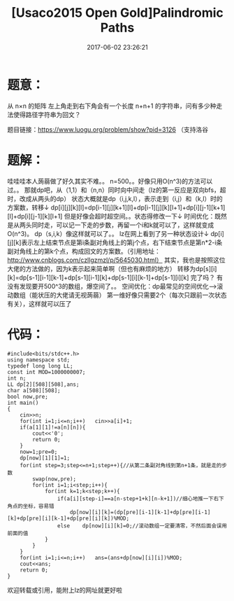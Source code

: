 ﻿---
title: '[Usaco2015 Open Gold]Palindromic Paths'
date: 2017-06-02 23:26:21
tags:
---
# 题意：
从 n×n 的矩阵 左上角走到右下角会有一个长度 n+n+1 的字符串，问有多少种走法使得路径字符串为回文？

<!--more-->
题目链接：https://www.luogu.org/problem/show?pid=3126 （支持洛谷

# 题解：
哇哇哇本人蒟蒻做了好久其实不难。。
n=500。。好像只用O(n^3)的方法可以过。。
那就dp吧，从（1,1）和（n,n）同时向中间走（lz的第一反应是双向bfs，超时，改成从两头的dp）
状态大概就是dp（i,j,k,l），表示走到（i,j）和（k,l）时的方案数，转移↓
dp[i][j][k][l]=dp[i-1][j][k+1][l]+dp[i-1][j][k][l+1]+dp[i][j-1][k+1][l]+dp[i][j-1][k][l+1]
但是好像会超时超空间。。状态得修改一下↓
时间优化：既然是从两头同时走，可以记一下走的步数，再留一个i和k就可以了，这样就变成O(n^3)。
dp（s,i,k）像这样就可以了。。
lz在网上看到了另一种状态设计↓
dp[i][j][k]表示左上结束节点是第i条副对角线上的第j个点，右下结束节点是第n*2-i条副对角线上的第k个点，构成回文的方案数。（引用地址：http://www.cnblogs.com/czllgzmzl/p/5645030.html）
其实，我也是按照这位大佬的方法做的，因为k表示起来简单啊（但也有麻烦的地方）
转移为dp[s][i][k]=dp[s-1][i-1][k-1]+dp[s-1][i-1][k]+dp[s-1][i][k-1]+dp[s-1][i][k]
完了吗？
有没有发现要开500^3的数组，爆空间了。。
空间优化：dp最常见的空间优化-->滚动数组（能状压的大佬请无视蒟蒻）
第一维好像只需要2个（每次只跟前一次状态有关），这样就可以压了

# 代码：
```
#include<bits/stdc++.h>
using namespace std;
typedef long long LL;
const int MOD=1000000007;
int n;
LL dp[2][508][508],ans;
char a[508][508];
bool now,pre;
int main()
{
    cin>>n;
	for(int i=1;i<=n;i++)	cin>>a[i]+1; 
	if(a[1][1]!=a[n][n]){
		cout<<'0';
		return 0;
	}
	now=1;pre=0;
	dp[now][1][1]=1;
	for(int step=3;step<=n+1;step++){//从第二条副对角线到第n+1条，就是走的步数
		swap(now,pre);
		for(int i=1;i<step;i++){
			for(int k=1;k<step;k++){
				if(a[i][step-i]==a[n-step+1+k][n-k+1])//细心地推一下右下角点的坐标，容易错
					dp[now][i][k]=(dp[pre][i-1][k-1]+dp[pre][i-1][k]+dp[pre][i][k-1]+dp[pre][i][k])%MOD;
				else	dp[now][i][k]=0;//滚动数组一定要清零，不然后面会误用前面的值
			}
		}
	}
	for(int i=1;i<=n;i++)	ans=(ans+dp[now][i][i])%MOD;
	cout<<ans;
    return 0;
}
```

欢迎转载或引用，能附上lz的网址就更好啦